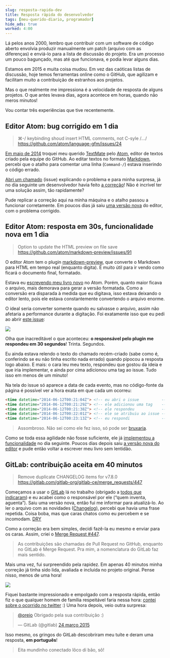 ```yaml
---
slug: resposta-rapida-dev
title: Resposta rápida do desenvolvedor
tags: [meu-querido-diario, programador]
hide_ads: true
worked: 4:00
---
```


Lá pelos anos 2000, lembro que contribuir com um software de código aberto envolvia produzir manualmente um patch (arquivo com as diferenças) e enviá-lo para a lista de discussão do projeto. Era um processo um pouco bagunçado, mas até que funcionava, e podia levar alguns dias.

Estamos em 2015 e muita coisa mudou. Em vez das caóticas listas de discussão, hoje temos ferramentas online como o GitHub, que agilizam e facilitam muito a contribuição de estranhos aos projetos.

Mas o que realmente me impressiona é a velocidade de resposta de alguns projetos. O que antes levava dias, agora acontece em horas, quando não meros minutos!

Vou contar três experiências que tive recentemente.


## Editor Atom: bug corrigido em 1 dia

> ⌘-/ keybinding shoud insert HTML comments, not C-syle /*…*/  
> <https://github.com/atom/language-gfm/issues/24>

[Em maio de 2014](https://twitter.com/oreio/status/465941002189303808) troquei meu querido [TextMate][] pelo [Atom][], editor de textos criado pela equipe do GitHub. Ao editar textos no formato [Markdown][], percebi que o atalho para comentar uma linha (`Command-/`) estava inserindo o código errado.

[TextMate]: https://macromates.com/
[Atom]:     https://atom.io/
[Markdown]: http://en.wikipedia.org/wiki/Markdown

[Abri um chamado](https://github.com/atom/language-gfm/issues/24) (issue) explicando o problema e para minha surpresa, já no dia seguinte um desenvolvedor havia feito [a correção](https://github.com/atom/language-gfm/pull/26)! Não é incrível ter uma solução assim, tão rapidamente?

Pude replicar a correção aqui na minha máquina e o atalho passou a funcionar corretamente. Em poucos dias já saiu [uma versão nova](https://github.com/atom/atom/releases/tag/v0.96.0) do editor, com o problema corrigido.

<!-- https://github.com/atom/language-gfm/releases/tag/v0.36.0 -->


## Editor Atom: resposta em 30s, funcionalidade nova em 1 dia

> Option to update the HTML preview on file save  
> <https://github.com/atom/markdown-preview/issues/91>

O editor Atom tem o plugin [markdown-preview](https://atom.io/packages/markdown-preview), que converte o Markdown para HTML em tempo real (enquanto digita). É muito útil para ir vendo como ficará o documento final, formatado.

Estava eu [escrevendo meu livro novo](https://twitter.com/oreio/status/471377226198695936) no Atom. Porém, quanto maior ficava o arquivo, mais demorava para gerar a versão formatada. Como a conversão era disparada à medida que eu digitava, isso estava deixando o editor lento, pois ele estava constantemente convertendo o arquivo enorme.

O ideal seria converter somente quando eu salvasse o arquivo, assim não afetaria a performance durante a digitação. Foi exatamente isso que eu pedi ao abrir [este issue](https://github.com/atom/markdown-preview/issues/91):

[![](http://aurelio.net/img/blog/github-reply-30s.png)](https://github.com/atom/markdown-preview/issues/91)

Olha que inacreditável o que aconteceu: **o responsável pelo plugin me respondeu em 30 segundos**! Trinta. Segundos.

Eu ainda estava relendo o texto do chamado recém-criado (sabe como é, conferindo se eu não tinha escrito nada errado) quando pipocou a resposta logo abaixo. E mais: o cara leu meu texto, respondeu que gostou da ideia e que iria implementar, e ainda por cima adicionou uma tag ao issue. Tudo isso em menos de um minuto!

Na tela do issue só aparece a data de cada evento, mas no código-fonte da página é possível ver a hora exata em que cada um ocorreu:

```html
<time datetime="2014-06-12T00:21:04Z"> <!-- eu abri o issue          -->
<time datetime="2014-06-12T00:21:29Z"> <!-- ele adicionou uma tag    -->
<time datetime="2014-06-12T00:21:38Z"> <!-- ele respondeu            -->
<time datetime="2014-06-12T00:22:01Z"> <!-- ele se atribuiu ao issue -->
<time datetime="2014-06-12T00:23:13Z"> <!-- eu respondi              -->
```

> Assombroso. Não sei como ele fez isso, só pode ser [bruxaria](http://letras.mus.br/brujeria/66995/).

Como se toda essa agilidade não fosse suficiente, ele já [implementou a funcionalidade](https://github.com/atom/markdown-preview/commit/d5d6b073ef6b1ab1978086e9a39bd01d7a6b2bce) no dia seguinte. Poucos dias depois saiu [a versão nova do editor](https://github.com/atom/atom/releases/tag/v0.104.0) e pude então voltar a escrever meu livro sem lentidão.


## GitLab: contribuição aceita em 40 minutos

> Remove duplicate CHANGELOG items for v7.8.0  
> <https://gitlab.com/gitlab-org/gitlab-ce/merge_requests/447>

Começamos a usar o [GitLab](https://about.gitlab.com/) lá no trabalho (obrigado a [todos que indicaram](http://aurelio.net/blog/2014/11/08/funcionario-publico/)) e eu acabei como o responsável por ele (“quem inventa, aguenta”). Saiu uma versão nova, então fui me informar para atualizá-lo. Ao ler o arquivo com as novidades ([Changelog](https://gitlab.com/gitlab-org/gitlab-ce/blob/master/CHANGELOG)), percebi que havia uma frase repetida. Coisa boba, mas que caras chatos como eu percebem e se incomodam. [DRY](http://en.wikipedia.org/wiki/Don%27t_repeat_yourself)

Como a correção era bem simples, decidi fazê-la eu mesmo e enviar para os caras. Assim, criei o [Merge Request #447](https://gitlab.com/gitlab-org/gitlab-ce/merge_requests/447).

> As contribuições são chamadas de Pull Request no GitHub, enquanto no GitLab é Merge Request. Pra mim, a nomenclatura do GitLab faz mais sentido.

Mais uma vez, fui surpreendido pela rapidez. Em apenas 40 minutos minha correção já tinha sido lida, avaliada e incluída no projeto original. Pense nisso, menos de uma hora!

[![](http://aurelio.net/img/blog/gitlab-merge-40min.png)](https://gitlab.com/gitlab-org/gitlab-ce/merge_requests/447)

Fiquei bastante impressionado e empolgado com a resposta rápida, então fiz o que qualquer homem de família respeitável faria nessa hora: [contei sobre o ocorrido no twitter](https://twitter.com/oreio/status/580490368522825728) :) Uma hora depois, veio outra surpresa:

<blockquote class="twitter-tweet" lang="pt"><p><a href="https://twitter.com/oreio">@oreio</a> Obrigado pela sua contribuição :)</p>&mdash; GitLab (@gitlab) <a href="https://twitter.com/gitlab/status/580504840813543426">24 março 2015</a></blockquote>
<script async src="//platform.twitter.com/widgets.js" charset="utf-8"></script>

Isso mesmo, os gringos do GitLab descobriram meu tuíte e deram uma resposta, **em português**!

> Eita mundinho conectado lôco di bão, sô!
